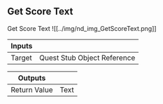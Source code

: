 ## Get Score Text
Get Score Text
![[../img/nd_img_GetScoreText.png]]

|Inputs||
|--|--|
| Target | Quest Stub Object Reference |

|Outputs||
|--|--|
| Return Value | Text |
